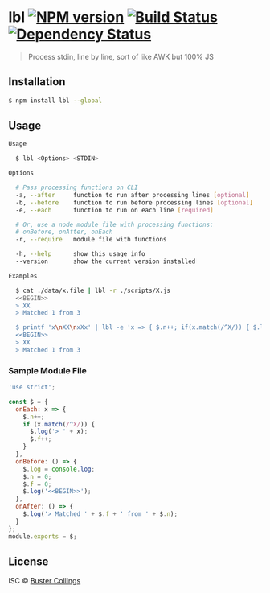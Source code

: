 # lbl [![NPM version][npm-image]][npm-url] [![Build Status][travis-image]][travis-url] [![Dependency Status][daviddm-image]][daviddm-url]

> Process stdin, line by line, sort of like AWK but 100% JS

## Installation

```sh
$ npm install lbl --global
```

## Usage

```sh
Usage

  $ lbl <Options> <STDIN>

Options

  # Pass processing functions on CLI
  -a, --after     function to run after processing lines [optional]
  -b, --before    function to run before processing lines [optional]
  -e, --each      function to run on each line [required]

  # Or, use a node module file with processing functions:
  # onBefore, onAfter, onEach
  -r, --require   module file with functions

  -h, --help      show this usage info
  --version       show the current version installed

Examples

  $ cat ./data/x.file | lbl -r ./scripts/X.js
  <<BEGIN>>
  > XX
  > Matched 1 from 3

  $ printf 'x\nXX\nxXx' | lbl -e 'x => { $.n++; if(x.match(/^X/)) { $.log("> "+ x); $.f++ } }' -b '()=>{$.log=console.log;$.n=0;$.f=0;$.log("<<BEGIN>>")}' -a '()=>{$.log("> Matched " + $.f + " from " + $.n)}'
  <<BEGIN>>
  > XX
  > Matched 1 from 3
```

### Sample Module File

```js
'use strict';

const $ = {
  onEach: x => {
    $.n++;
    if (x.match(/^X/)) {
      $.log('> ' + x);
      $.f++;
    }
  },
  onBefore: () => {
    $.log = console.log;
    $.n = 0;
    $.f = 0;
    $.log('<<BEGIN>>');
  },
  onAfter: () => {
    $.log('> Matched ' + $.f + ' from ' + $.n);
  }
};
module.exports = $;
```

## License

ISC © [Buster Collings]()

[npm-image]: https://badge.fury.io/js/lbl.svg
[npm-url]: https://npmjs.org/package/lbl
[travis-image]: https://travis-ci.org/busterc/lbl.svg?branch=master
[travis-url]: https://travis-ci.org/busterc/lbl
[daviddm-image]: https://david-dm.org/busterc/lbl.svg?theme=shields.io
[daviddm-url]: https://david-dm.org/busterc/lbl
